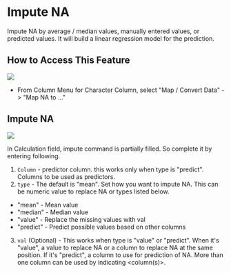 # Impute NA

Impute NA by average / median values, manually entered values, or predicted values. It will build a linear regression model for the prediction.

## How to Access This Feature

![](images/command-impute-na-menu.png)

* From Column Menu for Character Column, select "Map / Convert Data" ->  "Map NA to ..." 


## Impute NA

![](images/impute_na.png)

In Calculation field, impute command is partially filled. So complete it by entering following.

1. `Column` - predictor column. this works only when type is "predict". Columns to be used as predictors.
2. `type`  - The default is "mean". Set how you want to impute NA. This can be numeric value to replace NA or types listed below.

 * "mean" - Mean value
 * "median" - Median value
 * "value" - Replace the missing values with val
 * "predict" - Predict possible values based on other columns


3. `val` (Optional) - This works when type is "value" or "predict". When it's "value", a value to replace NA or a column to replace NA at the same position. If it's "predict", a column to use for prediction of NA. More than one column can be used by indicating <column(s)>.
